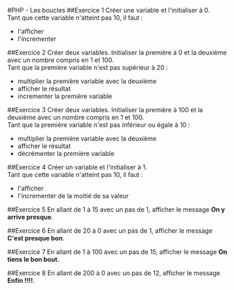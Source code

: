#PHP - Les boucles
##Exercice 1
Créer une variable et l'initialiser à 0.  
Tant que cette variable n'atteint pas 10, il faut :
- l'afficher
- l'incrementer

##Exercice 2
Créer deux variables. Initialiser la première à 0 et la deuxième avec un nombre compris en 1 et 100.  
Tant que la première variable n'est pas supérieur à 20 :
- multiplier la première variable avec la deuxième
- afficher le résultat
- incrementer la première variable

##Exercice 3
Créer deux variables. Initialiser la première à 100 et la deuxième avec un nombre compris en 1 et 100.  
Tant que la première variable n'est pas inférieur ou égale à 10 :
- multiplier la première variable avec la deuxième
- afficher le résultat
- décrémenter la première variable

##Exercice 4
Créer un variable et l'initialiser à 1.  
Tant que cette variable n'atteint pas 10, il faut :
- l'afficher
- l'incrementer de la moitié de sa valeur

##Exercice 5
En allant de 1 à 15 avec un pas de 1, afficher le message **On y arrive presque**.

##Exercice 6
En allant de 20 à 0 avec un pas de 1, afficher le message **C'est presque bon**.

##Exercice 7
En allant de 1 à 100 avec un pas de 15, afficher le message **On tiens le bon bout**.

##Exercice 8
En allant de 200 à 0 avec un pas de 12, afficher le message **Enfin !!!!**.
